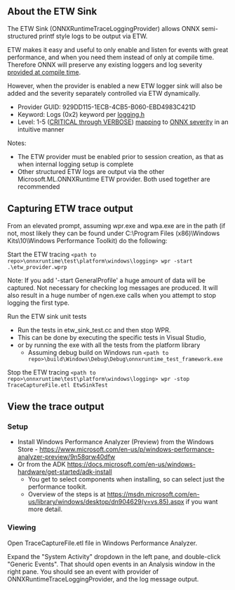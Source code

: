 ## About the ETW Sink

The ETW Sink (ONNXRuntimeTraceLoggingProvider) allows ONNX semi-structured printf style logs to be output via ETW.

ETW makes it easy and useful to only enable and listen for events with great performance, and when you need them instead of only at compile time.
Therefore ONNX will preserve any existing loggers and log severity [provided at compile time](/docs/FAQ.md?plain=1#L7).

However, when the provider is enabled a new ETW logger sink will also be added and the severity separately controlled via ETW dynamically.

- Provider GUID: 929DD115-1ECB-4CB5-B060-EBD4983C421D
- Keyword: Logs (0x2) keyword per [logging.h](/include/onnxruntime/core/common/logging/logging.h)
- Level: 1-5 ([CRITICAL through VERBOSE](https://learn.microsoft.com/en-us/windows/win32/api/evntprov/ns-evntprov-event_descriptor)) [mapping](/onnxruntime/core/platform/windows/logging/etw_sink.cc) to [ONNX severity](/include/onnxruntime/core/common/logging/severity.h) in an intuitive manner

Notes:
- The ETW provider must be enabled prior to session creation, as that as when internal logging setup is complete
- Other structured ETW logs are output via the other Microsoft.ML.ONNXRuntime ETW provider. Both used together are recommended

## Capturing ETW trace output

From an elevated prompt, assuming wpr.exe and wpa.exe are in the path (if not, most likely they can be found under C:\Program Files (x86)\Windows Kits\10\Windows Performance Toolkit\) do the following:

Start the ETW tracing
  `<path to repo>\onnxruntime\test\platform\windows\logging> wpr -start .\etw_provider.wprp`

  Note: If you add '-start GeneralProfile' a huge amount of data will be captured. Not necessary for checking log messages are produced. It will also result in a huge number of ngen.exe calls when you attempt to stop logging the first type.

Run the ETW sink unit tests

 * Run the tests in etw_sink_test.cc and then stop WPR.
  * This can be done by executing the specific tests in Visual Studio,
  * or by running the exe with all the tests from the platform library
    * Assuming debug build on Windows run `<path to repo>\build\Windows\Debug\Debug\onnxruntime_test_framework.exe`

Stop the ETW tracing
    `<path to repo>\onnxruntime\test\platform\windows\logging> wpr -stop TraceCaptureFile.etl EtwSinkTest`

## View the trace output

### Setup
- Install Windows Performance Analyzer (Preview) from the Windows Store - <https://www.microsoft.com/en-us/p/windows-performance-analyzer-preview/9n58qrw40dfw>
- Or from the ADK <https://docs.microsoft.com/en-us/windows-hardware/get-started/adk-install>
  - You get to select components when installing, so can select just the performance toolkit.
  - Overview of the steps is at <https://msdn.microsoft.com/en-us/library/windows/desktop/dn904629(v=vs.85).aspx> if you want more detail.

### Viewing

Open TraceCaptureFile.etl file in Windows Performance Analyzer.

Expand the "System Activity" dropdown in the left pane, and double-click "Generic Events".
That should open events in an Analysis window in the right pane. You should see an event
with provider of ONNXRuntimeTraceLoggingProvider, and the log message output.
